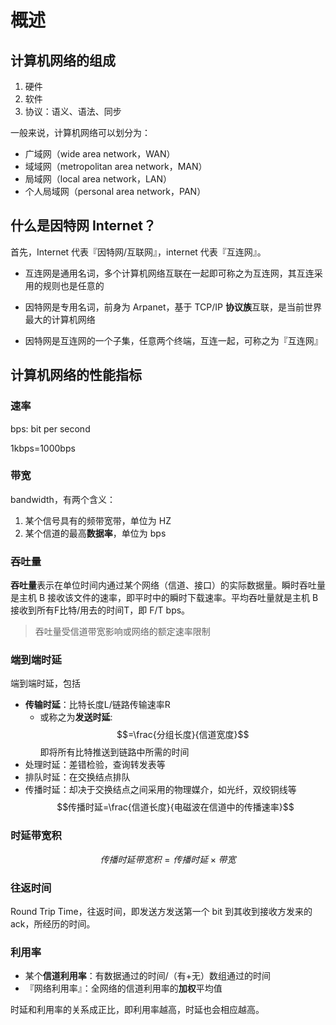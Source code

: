 # 概述

## 计算机网络的组成

1. 硬件
2. 软件
3. 协议：语义、语法、同步

一般来说，计算机网络可以划分为：
- 广域网（wide area network，WAN）
- 域域网（metropolitan area network，MAN）
- 局域网（local area network，LAN）
- 个人局域网（personal area network，PAN）
## 什么是因特网 Internet？

首先，Internet 代表『因特网/互联网』，internet 代表『互连网』。
- 互连网是通用名词，多个计算机网络互联在一起即可称之为互连网，其互连采用的规则也是任意的
  
- 因特网是专用名词，前身为 Arpanet，基于 TCP/IP **协议族**互联，是当前世界最大的计算机网络
  
- 因特网是互连网的一个子集，任意两个终端，互连一起，可称之为『互连网』

## 计算机网络的性能指标

### 速率

bps: bit per second

1kbps=1000bps 

### 带宽

bandwidth，有两个含义：
1. 某个信号具有的频带宽带，单位为 HZ
2. 某个信道的最高**数据率**，单位为 bps

### 吞吐量

**吞吐量**表示在单位时间内通过某个网络（信道、接口）的实际数据量。瞬时吞吐量是主机 B 接收该文件的速率，即平时中的瞬时下载速率。平均吞吐量就是主机 B 接收到所有F比特/用去的时间T，即 F/T bps。

> 吞吐量受信道带宽影响或网络的额定速率限制

### 端到端时延

端到端时延，包括
- **传输时延**：比特长度L/链路传输速率R
  - 或称之为**发送时延**:
  $$=\frac{分组长度}{信道宽度}$$即将所有比特推送到链路中所需的时间
- 处理时延：差错检验，查询转发表等
- 排队时延：在交换结点排队
- 传播时延：却决于交换结点之间采用的物理媒介，如光纤，双绞铜线等
  $$传播时延=\frac{信道长度}{电磁波在信道中的传播速率}$$

### 时延带宽积

$$传播时延带宽积=传播时延\times 带宽$$

### 往返时间

Round Trip Time，往返时间，即发送方发送第一个 bit 到其收到接收方发来的 ack，所经历的时间。

### 利用率

- 某个**信道利用率**：有数据通过的时间/（有+无）数组通过的时间
- 『网络利用率』：全网络的信道利用率的**加权**平均值

时延和利用率的关系成正比，即利用率越高，时延也会相应越高。

